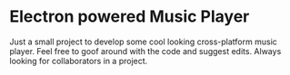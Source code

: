 # Electron powered Music Player
Just a small project to develop some cool looking cross-platform music player. Feel free to goof around with the code and suggest edits. Always looking for collaborators in a project.
